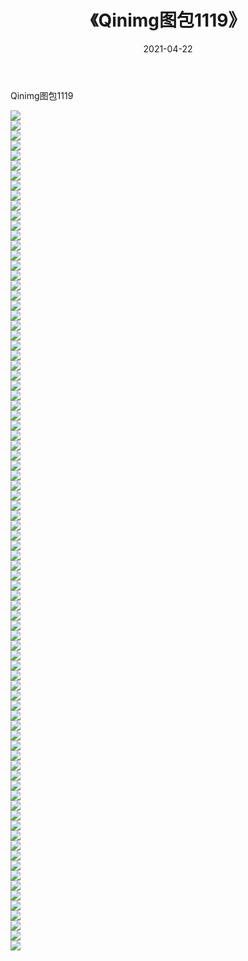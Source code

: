 ﻿---
layout: post
title:  《Qinimg图包1119》
date:   2021-04-22
img: http://imgx.orgx.ga/Qinimg图包/Qinimg图包1119/000.jpg
categories: [美女, 清纯, 唯美]
---

Qinimg图包1119

 ![](http://imgx.orgx.ga/Qinimg图包/Qinimg图包1119/001.jpg) <br>![](http://imgx.orgx.ga/Qinimg图包/Qinimg图包1119/002.jpg) <br>![](http://imgx.orgx.ga/Qinimg图包/Qinimg图包1119/003.jpg) <br>![](http://imgx.orgx.ga/Qinimg图包/Qinimg图包1119/004.jpg) <br>![](http://imgx.orgx.ga/Qinimg图包/Qinimg图包1119/005.jpg) <br>![](http://imgx.orgx.ga/Qinimg图包/Qinimg图包1119/006.jpg) <br>![](http://imgx.orgx.ga/Qinimg图包/Qinimg图包1119/007.jpg) <br>![](http://imgx.orgx.ga/Qinimg图包/Qinimg图包1119/008.jpg) <br>![](http://imgx.orgx.ga/Qinimg图包/Qinimg图包1119/009.jpg) <br>![](http://imgx.orgx.ga/Qinimg图包/Qinimg图包1119/010.jpg) <br>![](http://imgx.orgx.ga/Qinimg图包/Qinimg图包1119/011.jpg) <br>![](http://imgx.orgx.ga/Qinimg图包/Qinimg图包1119/012.jpg) <br>![](http://imgx.orgx.ga/Qinimg图包/Qinimg图包1119/013.jpg) <br>![](http://imgx.orgx.ga/Qinimg图包/Qinimg图包1119/014.jpg) <br>![](http://imgx.orgx.ga/Qinimg图包/Qinimg图包1119/015.jpg) <br>![](http://imgx.orgx.ga/Qinimg图包/Qinimg图包1119/016.jpg) <br>![](http://imgx.orgx.ga/Qinimg图包/Qinimg图包1119/017.jpg) <br>![](http://imgx.orgx.ga/Qinimg图包/Qinimg图包1119/018.jpg) <br>![](http://imgx.orgx.ga/Qinimg图包/Qinimg图包1119/019.jpg) <br>![](http://imgx.orgx.ga/Qinimg图包/Qinimg图包1119/020.jpg) <br>![](http://imgx.orgx.ga/Qinimg图包/Qinimg图包1119/021.jpg) <br>![](http://imgx.orgx.ga/Qinimg图包/Qinimg图包1119/022.jpg) <br>![](http://imgx.orgx.ga/Qinimg图包/Qinimg图包1119/023.jpg) <br>![](http://imgx.orgx.ga/Qinimg图包/Qinimg图包1119/024.jpg) <br>![](http://imgx.orgx.ga/Qinimg图包/Qinimg图包1119/025.jpg) <br>![](http://imgx.orgx.ga/Qinimg图包/Qinimg图包1119/026.jpg) <br>![](http://imgx.orgx.ga/Qinimg图包/Qinimg图包1119/027.jpg) <br>![](http://imgx.orgx.ga/Qinimg图包/Qinimg图包1119/028.jpg) <br>![](http://imgx.orgx.ga/Qinimg图包/Qinimg图包1119/029.jpg) <br>![](http://imgx.orgx.ga/Qinimg图包/Qinimg图包1119/030.jpg) <br>![](http://imgx.orgx.ga/Qinimg图包/Qinimg图包1119/031.jpg) <br>![](http://imgx.orgx.ga/Qinimg图包/Qinimg图包1119/032.jpg) <br>![](http://imgx.orgx.ga/Qinimg图包/Qinimg图包1119/033.jpg) <br>![](http://imgx.orgx.ga/Qinimg图包/Qinimg图包1119/034.jpg) <br>![](http://imgx.orgx.ga/Qinimg图包/Qinimg图包1119/035.jpg) <br>![](http://imgx.orgx.ga/Qinimg图包/Qinimg图包1119/036.jpg) <br>![](http://imgx.orgx.ga/Qinimg图包/Qinimg图包1119/037.jpg) <br>![](http://imgx.orgx.ga/Qinimg图包/Qinimg图包1119/038.jpg) <br>![](http://imgx.orgx.ga/Qinimg图包/Qinimg图包1119/039.jpg) <br>![](http://imgx.orgx.ga/Qinimg图包/Qinimg图包1119/040.jpg) <br>![](http://imgx.orgx.ga/Qinimg图包/Qinimg图包1119/041.jpg) <br>![](http://imgx.orgx.ga/Qinimg图包/Qinimg图包1119/042.jpg) <br>![](http://imgx.orgx.ga/Qinimg图包/Qinimg图包1119/043.jpg) <br>![](http://imgx.orgx.ga/Qinimg图包/Qinimg图包1119/044.jpg) <br>![](http://imgx.orgx.ga/Qinimg图包/Qinimg图包1119/045.jpg) <br>![](http://imgx.orgx.ga/Qinimg图包/Qinimg图包1119/046.jpg) <br>![](http://imgx.orgx.ga/Qinimg图包/Qinimg图包1119/047.jpg) <br>![](http://imgx.orgx.ga/Qinimg图包/Qinimg图包1119/048.jpg) <br>![](http://imgx.orgx.ga/Qinimg图包/Qinimg图包1119/049.jpg) <br>![](http://imgx.orgx.ga/Qinimg图包/Qinimg图包1119/050.jpg) <br>![](http://imgx.orgx.ga/Qinimg图包/Qinimg图包1119/051.jpg) <br>![](http://imgx.orgx.ga/Qinimg图包/Qinimg图包1119/052.jpg) <br>![](http://imgx.orgx.ga/Qinimg图包/Qinimg图包1119/053.jpg) <br>![](http://imgx.orgx.ga/Qinimg图包/Qinimg图包1119/054.jpg) <br>![](http://imgx.orgx.ga/Qinimg图包/Qinimg图包1119/055.jpg) <br>![](http://imgx.orgx.ga/Qinimg图包/Qinimg图包1119/056.jpg) <br>![](http://imgx.orgx.ga/Qinimg图包/Qinimg图包1119/057.jpg) <br>![](http://imgx.orgx.ga/Qinimg图包/Qinimg图包1119/058.jpg) <br>![](http://imgx.orgx.ga/Qinimg图包/Qinimg图包1119/059.jpg) <br>![](http://imgx.orgx.ga/Qinimg图包/Qinimg图包1119/060.jpg) <br>![](http://imgx.orgx.ga/Qinimg图包/Qinimg图包1119/061.jpg) <br>![](http://imgx.orgx.ga/Qinimg图包/Qinimg图包1119/062.jpg) <br>![](http://imgx.orgx.ga/Qinimg图包/Qinimg图包1119/063.jpg) <br>![](http://imgx.orgx.ga/Qinimg图包/Qinimg图包1119/064.jpg) <br>![](http://imgx.orgx.ga/Qinimg图包/Qinimg图包1119/065.jpg) <br>![](http://imgx.orgx.ga/Qinimg图包/Qinimg图包1119/066.jpg) <br>![](http://imgx.orgx.ga/Qinimg图包/Qinimg图包1119/067.jpg) <br>![](http://imgx.orgx.ga/Qinimg图包/Qinimg图包1119/068.jpg) <br>![](http://imgx.orgx.ga/Qinimg图包/Qinimg图包1119/069.jpg) <br>![](http://imgx.orgx.ga/Qinimg图包/Qinimg图包1119/070.jpg) <br>![](http://imgx.orgx.ga/Qinimg图包/Qinimg图包1119/071.jpg) <br>![](http://imgx.orgx.ga/Qinimg图包/Qinimg图包1119/072.jpg) <br>![](http://imgx.orgx.ga/Qinimg图包/Qinimg图包1119/073.jpg) <br>![](http://imgx.orgx.ga/Qinimg图包/Qinimg图包1119/074.jpg) <br>![](http://imgx.orgx.ga/Qinimg图包/Qinimg图包1119/075.jpg) <br>![](http://imgx.orgx.ga/Qinimg图包/Qinimg图包1119/076.jpg) <br>![](http://imgx.orgx.ga/Qinimg图包/Qinimg图包1119/077.jpg) <br>![](http://imgx.orgx.ga/Qinimg图包/Qinimg图包1119/078.jpg) <br>![](http://imgx.orgx.ga/Qinimg图包/Qinimg图包1119/079.jpg) <br>![](http://imgx.orgx.ga/Qinimg图包/Qinimg图包1119/080.jpg) <br>![](http://imgx.orgx.ga/Qinimg图包/Qinimg图包1119/081.jpg) <br>![](http://imgx.orgx.ga/Qinimg图包/Qinimg图包1119/082.jpg) <br>![](http://imgx.orgx.ga/Qinimg图包/Qinimg图包1119/083.jpg) <br>![](http://imgx.orgx.ga/Qinimg图包/Qinimg图包1119/084.jpg) <br>